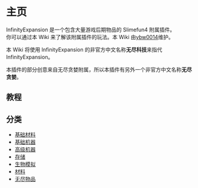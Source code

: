 # 主页

InfinityExpansion 是一个包含大量游戏后期物品的 Slimefun4 附属插件。  
你可以通过本 Wiki 来了解该附属插件的玩法。本 Wiki 由[ybw0014](https://github.com/ybw0014)维护。

本 Wiki 将使用 InfinityExpansion 的非官方中文名称**无尽科技**来指代 InfinityExpansion。

本插件的部分创意来自无尽贪婪附属，所以本插件有另外一个非官方中文名称**无尽贪婪**。

## 教程

## 分类

- [基础材料](/Materials)
- [基础机器](/Basic-Machines)
- [高级机器](/Advanced-Machines)
- [存储](/Barrels)
- [生物模拟](/Mob-Simulation)
- [材料](/Singularities)
- [无尽物品](/Infinity-Items)